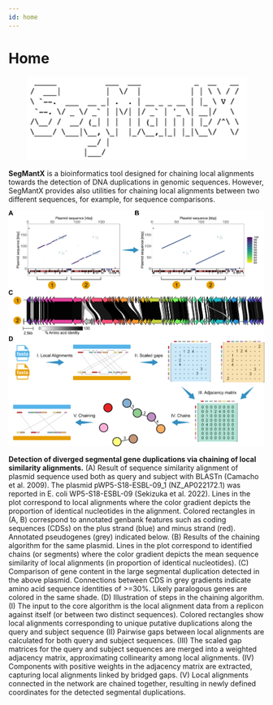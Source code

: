```yaml
---
id: home
---
```


# Home

<p align="center">
  <img src="img/segmantx_ASCII.png" alt="SegMantX ASCII">
</p>

**SegMantX** is a bioinformatics tool designed for chaining local alignments towards the detection of DNA duplications in genomic sequences. However, SegMantX provides also utilities for chaining local alignments between two different sequences, for example, for sequence comparisons.

<p align="center">
  <img src="img/segmantx_summary.png" alt="Summary" width="1000" height="auto">
</p>

**Detection of diverged segmental gene duplications via chaining of local similarity alignments.** (A) Result of sequence similarity alignment of plasmid sequence used both as query and subject with BLASTn (Camacho et al. 2009). The plasmid pWP5-S18-ESBL-09_1 (NZ_AP022172.1) was reported in E. coli WP5-S18-ESBL-09 (Sekizuka et al. 2022). Lines in the plot correspond to local alignments where the color gradient depicts the proportion of identical nucleotides in the alignment. Colored rectangles in (A, B) correspond to annotated genbank features such as coding sequences (CDSs) on the plus strand (blue) and minus strand (red). Annotated pseudogenes (grey) indicated below. (B) Results of the chaining algorithm for the same plasmid. Lines in the plot correspond to identified chains (or segments) where the color gradient depicts the mean sequence similarity of local alignments (in proportion of identical nucleotides). (C) Comparison of gene content in the large segmental duplication detected in the above plasmid. Connections between CDS in grey gradients indicate amino acid sequence identities of >=30%. Likely paralogous genes are colored in the same shade. (D) Illustration of steps in the chaining algorithm. (I) The input to the core algorithm is the local alignment data from a replicon against itself (or between two distinct sequences). Colored rectangles show local alignments corresponding to unique putative duplications along the query and subject sequence (II) Pairwise gaps between local alignments are calculated for both query and subject sequences. (III) The scaled gap matrices for the query and subject sequences are merged into a weighted adjacency matrix, approximating collinearity among local alignments. (IV) Components with positive weights in the adjacency matrix are extracted, capturing local alignments linked by bridged gaps. (V) Local alignments connected in the network are chained together, resulting in newly defined coordinates for the detected segmental duplications.